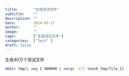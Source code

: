 ```yaml
---
title:       "生成测试文件"
subtitle:    ""
description: ""
date:        2024-03-17
author:      ""
image:       ""
tags:        ["生成测试文件"]
categories:  ["Tech" ]
draft: false
---
```




生成40万个测试文件
``` bash
mkdir tmp/; seq 1 400000 | xargs -I{} touch tmp/file_{}
```